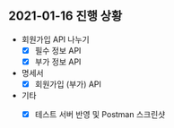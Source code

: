 ## 2021-01-16 진행 상황

- 회원가입 API 나누기
    - [x] 필수 정보 API
    - [x] 부가 정보 API
- 명세서
    - [x] 회원가입 (부가) API
- 기타
    - [x] 테스트 서버 반영 및 Postman 스크린샷

